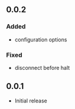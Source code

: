 <!-- https://keepachangelog.com/en/1.1.0/ -->

## 0.0.2

### Added

- configuration options

### Fixed

- disconnect before halt

## 0.0.1

- Initial release